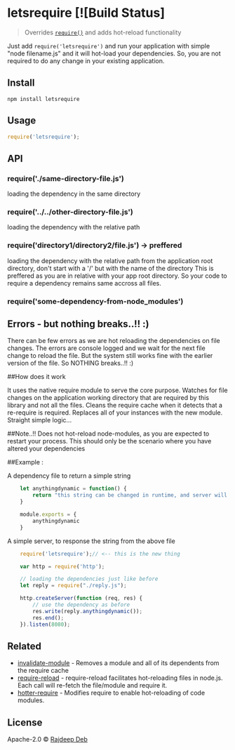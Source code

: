 # letsrequire [![Build Status]

> Overrides [`require()`](https://nodejs.org/api/globals.html#globals_require_resolve) and adds hot-reload functionality

Just add `require('letsrequire')` and run your application with simple "node filename.js" and it will hot-load your dependencies.
So, you are not required to do any change in your existing application.


## Install

```
npm install letsrequire
```


## Usage

```js
require('letsrequire');
```


## API


### require('./same-directory-file.js')

loading the dependency in the same directory

### require('../../other-directory-file.js')

loading the dependency with the relative path

### require('directory1/directory2/file.js') -> preffered

loading the dependency with the relative path from the application root directory, don't start with a '/' but with the name of the directory
This is preffered as you are in relative with your app root directory. So your code to require a dependency remains same accross all files.

### require('some-dependency-from-node_modules')


## Errors - but nothing breaks..!! :)

There can be few errors as we are hot reloading the dependencies on file changes.
The errors are console logged and we wait for the next file change to reload the file.
But the system still works fine with the earlier version of the file.
So NOTHING breaks..!! :)

##How does it work

It uses the native require module to serve the core purpose. Watches for file changes on the application working directory that are required by this library and not all the files.
Cleans the require cache when it detects that a re-require is required. Replaces all of your instances with the new module. Straight simple logic...

##Note..!!
Does not hot-reload node-modules, as you are expected to restart your process.
This should only be the scenario where you have altered your dependencies

##Example :

A dependency file to return a simple string
```js
    let anythingdynamic = function() {
        return "this string can be changed in runtime, and server will serve the updated one";
    }

    module.exports = {
        anythingdynamic
    }
```

A simple server, to response the string from the above file

```js
    require('letsrequire');// <-- this is the new thing

    var http = require('http');

    // loading the dependencies just like before
    let reply = require("./reply.js");

    http.createServer(function (req, res) {
        // use the dependency as before
        res.write(reply.anythingdynamic());
        res.end();
    }).listen(8080);
```

## Related

- [invalidate-module](https://www.npmjs.com/package/invalidate-module) - Removes a module and all of its dependents from the require cache
- [require-reload](https://www.npmjs.com/package/require-reload) - require-reload facilitates hot-reloading files in node.js. Each call will re-fetch the file/module and require it.
- [hotter-require](https://www.npmjs.com/package/hotter-require) - Modifies require to enable hot-reloading of code modules.


## License

Apache-2.0 © [Rajdeep Deb](http://rajdeepdeb.me)


